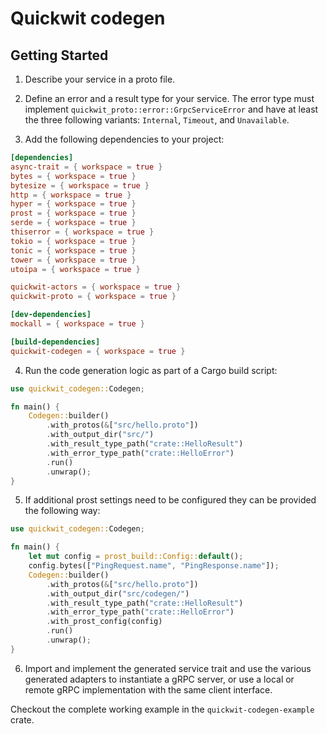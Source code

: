 # Quickwit codegen

## Getting Started

1. Describe your service in a proto file.

2. Define an error and a result type for your service. The error type must implement `quickwit_proto::error::GrpcServiceError` and have at least the three following variants: `Internal`, `Timeout`, and `Unavailable`.

3. Add the following dependencies to your project:

```toml
[dependencies]
async-trait = { workspace = true }
bytes = { workspace = true }
bytesize = { workspace = true }
http = { workspace = true }
hyper = { workspace = true }
prost = { workspace = true }
serde = { workspace = true }
thiserror = { workspace = true }
tokio = { workspace = true }
tonic = { workspace = true }
tower = { workspace = true }
utoipa = { workspace = true }

quickwit-actors = { workspace = true }
quickwit-proto = { workspace = true }

[dev-dependencies]
mockall = { workspace = true }

[build-dependencies]
quickwit-codegen = { workspace = true }
```

4. Run the code generation logic as part of a Cargo build script:

```rust
use quickwit_codegen::Codegen;

fn main() {
    Codegen::builder()
        .with_protos(&["src/hello.proto"])
        .with_output_dir("src/")
        .with_result_type_path("crate::HelloResult")
        .with_error_type_path("crate::HelloError")
        .run()
        .unwrap();
}
```

5. If additional prost settings need to be configured they can be provided the following way:

```rust
use quickwit_codegen::Codegen;

fn main() {
    let mut config = prost_build::Config::default();
    config.bytes(["PingRequest.name", "PingResponse.name"]);
    Codegen::builder()
        .with_protos(&["src/hello.proto"])
        .with_output_dir("src/codegen/")
        .with_result_type_path("crate::HelloResult")
        .with_error_type_path("crate::HelloError")
        .with_prost_config(config)
        .run()
        .unwrap();
}
```


6. Import and implement the generated service trait and use the various generated adapters to instantiate a gRPC server, or use a local or remote gRPC implementation with the same client interface.

Checkout the complete working example in the `quickwit-codegen-example` crate.
